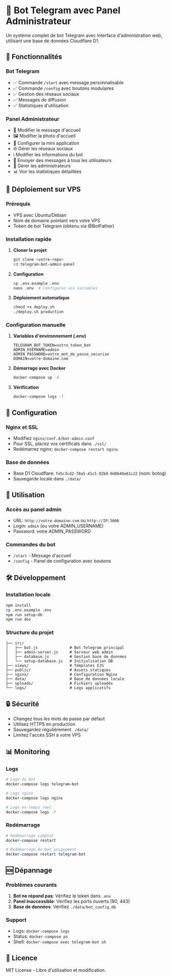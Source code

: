 # 🤖 Bot Telegram avec Panel Administrateur

Un système complet de bot Telegram avec interface d'administration web, utilisant une base de données Cloudflare D1.

## 🌟 Fonctionnalités

### Bot Telegram
- ✅ Commande `/start` avec message personnalisable
- ✅ Commande `/config` avec boutons modulaires
- ✅ Gestion des réseaux sociaux
- ✅ Messages de diffusion
- ✅ Statistiques d'utilisation

### Panel Administrateur
- 🎨 Modifier le message d'accueil
- 🖼️ Modifier la photo d'accueil
- 📱 Configurer la mini application
- 🌐 Gérer les réseaux sociaux
- ℹ️ Modifier les informations du bot
- 📢 Envoyer des messages à tous les utilisateurs
- 👥 Gérer les administrateurs
- 📊 Voir les statistiques détaillées

## 🚀 Déploiement sur VPS

### Prérequis
- VPS avec Ubuntu/Debian
- Nom de domaine pointant vers votre VPS
- Token de bot Telegram (obtenu via @BotFather)

### Installation rapide

1. **Cloner le projet**
   ```bash
   git clone <votre-repo>
   cd telegram-bot-admin-panel
   ```

2. **Configuration**
   ```bash
   cp .env.example .env
   nano .env  # Configurez vos variables
   ```

3. **Déploiement automatique**
   ```bash
   chmod +x deploy.sh
   ./deploy.sh production
   ```

### Configuration manuelle

1. **Variables d'environnement (.env)**
   ```env
   TELEGRAM_BOT_TOKEN=votre_token_bot
   ADMIN_USERNAME=admin
   ADMIN_PASSWORD=votre_mot_de_passe_securise
   DOMAIN=votre-domaine.com
   ```

2. **Démarrage avec Docker**
   ```bash
   docker-compose up -d
   ```

3. **Vérification**
   ```bash
   docker-compose logs -f
   ```

## 🔧 Configuration

### Nginx et SSL
- Modifiez `nginx/conf.d/bot-admin.conf`
- Pour SSL, placez vos certificats dans `./ssl/`
- Redémarrez nginx: `docker-compose restart nginx`

### Base de données
- Base D1 Cloudflare: `fe5c3cd2-78a5-41c5-92b9-0d8648e61c22` (nom: botog)
- Sauvegarde locale dans `./data/`

## 📱 Utilisation

### Accès au panel admin
- URL: `http://votre-domaine.com` ou `http://IP:3000`
- Login: `admin` (ou votre ADMIN_USERNAME)
- Password: votre ADMIN_PASSWORD

### Commandes du bot
- `/start` - Message d'accueil
- `/config` - Panel de configuration avec boutons

## 🛠️ Développement

### Installation locale
```bash
npm install
cp .env.example .env
npm run setup-db
npm run dev
```

### Structure du projet
```
├── src/
│   ├── bot.js              # Bot Telegram principal
│   ├── admin-server.js     # Serveur web admin
│   ├── database.js         # Gestion base de données
│   └── setup-database.js   # Initialisation DB
├── views/                  # Templates EJS
├── public/                 # Assets statiques
├── nginx/                  # Configuration Nginx
├── data/                   # Base de données locale
├── uploads/                # Fichiers uploadés
└── logs/                   # Logs applicatifs
```

## 🔒 Sécurité

- Changez tous les mots de passe par défaut
- Utilisez HTTPS en production
- Sauvegardez régulièrement `./data/`
- Limitez l'accès SSH à votre VPS

## 📊 Monitoring

### Logs
```bash
# Logs du bot
docker-compose logs telegram-bot

# Logs nginx
docker-compose logs nginx

# Logs en temps réel
docker-compose logs -f
```

### Redémarrage
```bash
# Redémarrage complet
docker-compose restart

# Redémarrage du bot uniquement
docker-compose restart telegram-bot
```

## 🆘 Dépannage

### Problèmes courants
1. **Bot ne répond pas**: Vérifiez le token dans `.env`
2. **Panel inaccessible**: Vérifiez les ports ouverts (80, 443)
3. **Base de données**: Vérifiez `./data/bot_config.db`

### Support
- Logs: `docker-compose logs`
- Status: `docker-compose ps`
- Shell: `docker-compose exec telegram-bot sh`

## 📄 Licence

MIT License - Libre d'utilisation et modification.